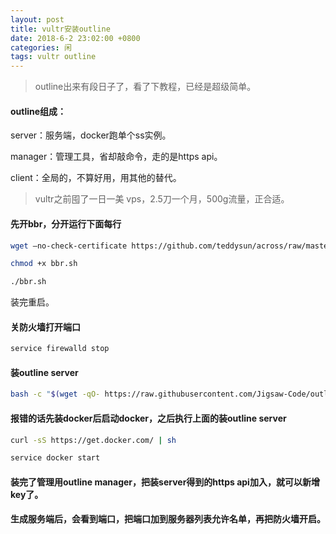 ```yaml
---
layout: post
title: vultr安装outline
date: 2018-6-2 23:02:00 +0800
categories: 闲
tags: vultr outline
---
```


> outline出来有段日子了，看了下教程，已经是超级简单。

#### outline组成：

server：服务端，docker跑单个ss实例。

manager：管理工具，省却敲命令，走的是https api。

client：全局的，不算好用，用其他的替代。

> vultr之前囤了一日一美 vps，2.5刀一个月，500g流量，正合适。

#### 先开bbr，分开运行下面每行

```sh
wget –no-check-certificate https://github.com/teddysun/across/raw/master/bbr.sh

chmod +x bbr.sh

./bbr.sh
```
装完重启。

#### 关防火墙打开端口
```sh
service firewalld stop
```

#### 装outline server

```sh
bash -c "$(wget -qO- https://raw.githubusercontent.com/Jigsaw-Code/outline-server/master/src/server_manager/install_scripts/install_server.sh)"
```

#### 报错的话先装docker后启动docker，之后执行上面的装outline server

```sh
curl -sS https://get.docker.com/ | sh

service docker start
```

#### 装完了管理用outline manager，把装server得到的https api加入，就可以新增key了。

#### 生成服务端后，会看到端口，把端口加到服务器列表允许名单，再把防火墙开启。
